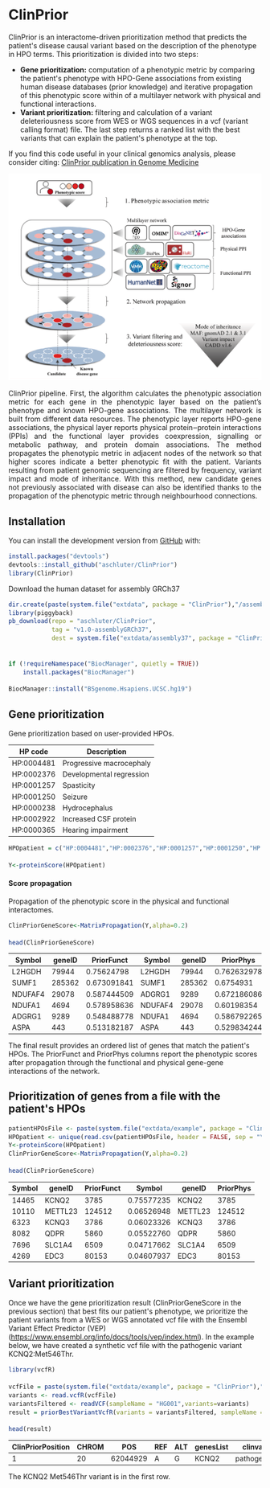 

# ClinPrior

ClinPrior is an interactome-driven prioritization method that predicts the patient's disease causal variant  based on the description of the phenotype in HPO terms. This prioritization is divided into two steps: 

- **Gene prioritization:** computation of a phenotypic metric by comparing the patient's phenotype with HPO-Gene associations from existing human disease databases (prior knowledge) and iterative propagation of this phenotypic score within of a multilayer network with physical and functional interactions. 
- **Variant prioritization:** filtering and calculation of a variant deleteriousness score from WES or WGS sequences in a vcf (variant calling format) file. The last step returns a ranked list with the best variants that can explain the patient's phenotype at the top.

If you find this code useful in your clinical genomics analysis, please consider citing: [ClinPrior publication in Genome Medicine](https://genomemedicine.biomedcentral.com/articles/10.1186/s13073-023-01214-2)

![model](img/Figure1.png)
<p align="justify"> ClinPrior pipeline. First, the algorithm calculates the phenotypic association metric for each gene in the phenotypic layer based on the patient’s phenotype and known HPO-gene associations. The multilayer network is built from different data resources. The phenotypic layer reports HPO-gene associations, the physical layer reports physical protein‒protein interactions (PPIs) and the functional layer provides coexpression, signalling or metabolic pathway, and protein domain associations. The method propagates the phenotypic metric in adjacent nodes of the network so that higher scores indicate a better phenotypic fit with the patient. Variants resulting from patient genomic sequencing are filtered by frequency, variant impact and mode of inheritance. With this method, new candidate genes not previously associated with disease can also be identified thanks to the propagation of the phenotypic metric through neighbourhood connections.</p>


## Installation

You can install the development version from
[GitHub](https://github.com/) with:

``` r
install.packages("devtools")
devtools::install_github("aschluter/ClinPrior")
library(ClinPrior)
```


Download the human dataset for assembly GRCh37

``` r
dir.create(paste(system.file("extdata", package = "ClinPrior"),"/assembly37",sep=""))
library(piggyback)
pb_download(repo = "aschluter/ClinPrior",
            tag = "v1.0-assemblyGRCh37",
            dest = system.file("extdata/assembly37", package = "ClinPrior"))
            
            
if (!requireNamespace("BiocManager", quietly = TRUE))
    install.packages("BiocManager")

BiocManager::install("BSgenome.Hsapiens.UCSC.hg19")            
```




## Gene prioritization

Gene prioritization based on user-provided HPOs. 

| HP code | Description |
| --- | --- |
| HP:0004481 | Progressive macrocephaly |
| HP:0002376 | Developmental regression |
| HP:0001257 | Spasticity |
| HP:0001250 | Seizure |
| HP:0000238 | Hydrocephalus |
| HP:0002922 | Increased CSF protein |
| HP:0000365 | Hearing impairment |



``` r
HPOpatient = c("HP:0004481","HP:0002376","HP:0001257","HP:0001250","HP:0000238","HP:0002922","HP:0000365")

Y<-proteinScore(HPOpatient)
```




#### Score propagation

Propagation of the phenotypic score in the physical and functional interactomes. 

``` r
ClinPriorGeneScore<-MatrixPropagation(Y,alpha=0.2)

head(ClinPriorGeneScore)
```


| Symbol |	geneID |	PriorFunct |	Symbol	| geneID | PriorPhys |
| --- | --- | --- | --- | --- | --- |
| L2HGDH |	79944 |	0.75624798 |	L2HGDH |	79944 |	0.762632978 |
| SUMF1 |	285362 |	0.673091841 |	SUMF1 |	285362 |	0.6754931 |
| NDUFAF4 |	29078 |	0.587444509 |	ADGRG1 |	9289 |	0.672186086 |
| NDUFA1 |	4694 |	0.578958636 |	NDUFAF4 |	29078 |	0.60198354 |
| ADGRG1 |	9289 |	0.548488778 |	NDUFA1 |	4694 |	0.586792265 |
| ASPA |	443 |	0.513182187 |	ASPA |	443 |	0.529834244 |

The final result provides an ordered list of genes that match the patient's HPOs. The PriorFunct and PriorPhys columns report the phenotypic scores after propagation through the functional and physical gene-gene interactions of the network.


## Prioritization of genes from a file with the patient's HPOs

``` r
patientHPOsFile <- paste(system.file("extdata/example", package = "ClinPrior"),"HPOpatient.txt",sep="/")
HPOpatient <- unique(read.csv(patientHPOsFile, header = FALSE, sep = "\t")[, 1])
Y<-proteinScore(HPOpatient)
ClinPriorGeneScore<-MatrixPropagation(Y,alpha=0.2)

head(ClinPriorGeneScore)
``` 


| Symbol |	geneID |	PriorFunct |	Symbol	| geneID | PriorPhys |
| --- | --- | --- | --- | --- | --- |
| 14465 | KCNQ2 | 3785 | 0.75577235 | KCNQ2 | 3785 | 0.80781806 |
| 10110 | METTL23 | 124512 | 0.06526948 | METTL23 | 124512 | 0.07970679 |
| 6323  | KCNQ3 | 3786 | 0.06023326 | KCNQ3 | 3786 | 0.05990822 |
| 8082  | QDPR  | 5860 | 0.05522760 | QDPR  | 5860 | 0.05611487 |
| 7696  | SLC1A4  | 6509 | 0.04717662 | SLC1A4  | 6509 | 0.04898418 |
| 4269  | EDC3  | 80153 | 0.04607937  | EDC3  | 80153 | 0.04620877 |







## Variant prioritization


Once we have the gene prioritization result (ClinPriorGeneScore in the previous section) that best fits our patient's phenotype, we prioritize the patient variants from a WES or WGS annotated vcf file  with the Ensembl Variant Effect Predictor (VEP) (https://www.ensembl.org/info/docs/tools/vep/index.html). In the example below, we have created a synthetic vcf file with the pathogenic variant KCNQ2:Met546Thr.


``` r
library(vcfR)

vcfFile = paste(system.file("extdata/example", package = "ClinPrior"),"HG001_GRCh37_1_22_v4.2.1_benchmark.vep01.KCNQ2Met546Thr.vcf.gz",sep="/")
variants <- read.vcfR(vcfFile)
variantsFiltered <- readVCF(sampleName = "HG001",variants=variants)
result = priorBestVariantVcfR(variants = variantsFiltered, sampleName = "HG001",GlobalPhenotypicScore = ClinPriorGeneScore)

head(result)
```


| ClinPriorPosition | CHROM | POS | REF | ALT | genesList | clinvar | knownDisease | Consequence | cDNA | Protein |
| --- | --- | --- | --- | --- | --- | --- | --- | --- | --- | --- |
|1 | 20 | 62044929 | A | G | KCNQ2 | pathogenic | AD | missense_variant | ENST00000359125.2:c.1637T>C | ENSP00000352035.2:p.Met546Thr |


The KCNQ2 Met546Thr variant is in the first row.

